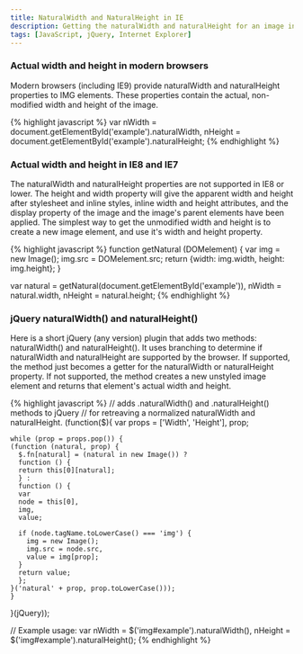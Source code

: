 ```yaml
---
title: NaturalWidth and NaturalHeight in IE
description: Getting the naturalWidth and naturalHeight for an image in any browser.
tags: [JavaScript, jQuery, Internet Explorer]
---
```


### Actual width and height in modern browsers

Modern browsers (including IE9) provide naturalWidth and naturalHeight properties to IMG elements.  These properties contain the actual, non-modified width and height of the image.

{% highlight javascript %}
  var 
  nWidth = document.getElementById('example').naturalWidth,
  nHeight = document.getElementById('example').naturalHeight;
{% endhighlight %}

### Actual width and height in IE8 and IE7

The naturalWidth and naturalHeight properties are not supported in IE8 or lower.  The height and width property will give the apparent width and height after stylesheet and inline styles, inline width and height attributes, and the display property of the image and the image's parent elements have been applied.  The simplest way to get the unmodified width and height is to create a new image element, and use it's width and height property.

{% highlight javascript %}
  function getNatural (DOMelement) {
    var img = new Image();
    img.src = DOMelement.src;
    return {width: img.width, height: img.height};
  }

  var 
  natural = getNatural(document.getElementById('example')),
  nWidth = natural.width,
  nHeight = natural.height;
{% endhighlight %}

### jQuery naturalWidth() and naturalHeight()

Here is a short jQuery (any version) plugin that adds two methods: naturalWidth() and naturalHeight().  It uses branching to determine if naturalWidth and naturalHeight are supported by the browser.  If supported, the method just becomes a getter for the naturalWidth or naturalHeight property.  If not supported, the method creates a new unstyled image element and returns that element's actual width and height.

{% highlight javascript %}
  // adds .naturalWidth() and .naturalHeight() methods to jQuery
  // for retreaving a normalized naturalWidth and naturalHeight.
  (function($){
    var
    props = ['Width', 'Height'],
    prop;

    while (prop = props.pop()) {
    (function (natural, prop) {
      $.fn[natural] = (natural in new Image()) ? 
      function () {
      return this[0][natural];
      } : 
      function () {
      var 
      node = this[0],
      img,
      value;

      if (node.tagName.toLowerCase() === 'img') {
        img = new Image();
        img.src = node.src,
        value = img[prop];
      }
      return value;
      };
    }('natural' + prop, prop.toLowerCase()));
    }
  }(jQuery));

  // Example usage:
  var 
  nWidth = $('img#example').naturalWidth(),
  nHeight = $('img#example').naturalHeight();
{% endhighlight %}